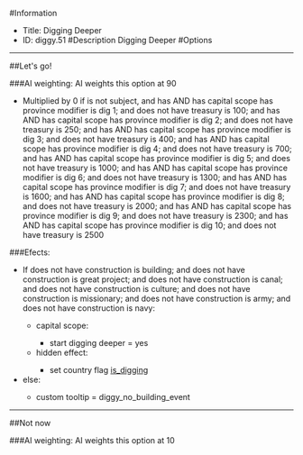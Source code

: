 #Information
 - Title: Digging Deeper
 - ID: diggy.51
#Description
Digging Deeper
#Options

___
##Let's go!

###AI weighting:
AI weights this option at 90
 - Multiplied by 0 if is not subject, and has AND has capital scope has province modifier is dig 1; and does not have treasury is 100; and has AND has capital scope has province modifier is dig 2; and does not have treasury is 250; and has AND has capital scope has province modifier is dig 3; and does not have treasury is 400; and has AND has capital scope has province modifier is dig 4; and does not have treasury is 700; and has AND has capital scope has province modifier is dig 5; and does not have treasury is 1000; and has AND has capital scope has province modifier is dig 6; and does not have treasury is 1300; and has AND has capital scope has province modifier is dig 7; and does not have treasury is 1600; and has AND has capital scope has province modifier is dig 8; and does not have treasury is 2000; and has AND has capital scope has province modifier is dig 9; and does not have treasury is 2300; and has AND has capital scope has province modifier is dig 10; and does not have treasury is 2500


###Efects:<ul><li>If does not have construction is building; and does not have construction is great project; and does not have construction is canal; and does not have construction is culture; and does not have construction is missionary; and does not have construction is army; and does not have construction is navy:</li><ul><li>capital scope:</li><ul><li>start digging deeper = yes</li></ul><li>hidden effect:</li><ul><li>set country flag [is_digging](../flags/is_digging.md)</li></ul></ul><li>else:</li><ul><li>custom tooltip = diggy_no_building_event</li></ul></ul>

___
##Not now

###AI weighting:
AI weights this option at 10

